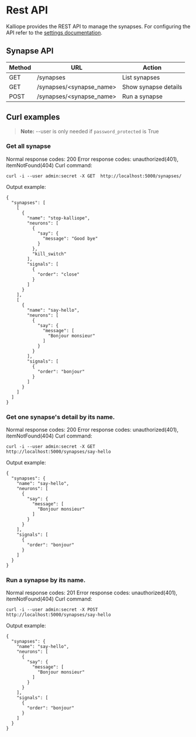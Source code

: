 # Rest API

Kalliope provides the REST API to manage the synapses. For configuring the API refer to the [settings documentation](settings.md).

## Synapse API

| Method | URL                      | Action               |
|--------|--------------------------|----------------------|
| GET    | /synapses                | List synapses        |
| GET    | /synapses/<synapse_name> | Show synapse details |
| POST   | /synapses/<synapse_name> | Run a synapse        |

## Curl examples

>**Note:** --user is only needed if `password_protected` is True

### Get all synapse

Normal response codes: 200
Error response codes: unauthorized(401), itemNotFound(404)
Curl command:
```
curl -i --user admin:secret -X GET  http://localhost:5000/synapses/
```

Output example:
```
{
  "synapses": [
    [
      {
        "name": "stop-kalliope",
        "neurons": [
          {
            "say": {
              "message": "Good bye"
            }
          },
          "kill_switch"
        ],
        "signals": [
          {
            "order": "close"
          }
        ]
      }
    ],
    [
      {
        "name": "say-hello",
        "neurons": [
          {
            "say": {
              "message": [
                "Bonjour monsieur"
              ]
            }
          }
        ],
        "signals": [
          {
            "order": "bonjour"
          }
        ]
      }
    ]
  ]
}
```

### Get one synapse's detail by its name. 

Normal response codes: 200
Error response codes: unauthorized(401), itemNotFound(404)
Curl command:
```
curl -i --user admin:secret -X GET  http://localhost:5000/synapses/say-hello
```

Output example:
```
{
  "synapses": {
    "name": "say-hello",
    "neurons": [
      {
        "say": {
          "message": [
            "Bonjour monsieur"
          ]
        }
      }
    ],
    "signals": [
      {
        "order": "bonjour"
      }
    ]
  }
}
```

### Run a synapse by its name. 

Normal response codes: 201
Error response codes: unauthorized(401), itemNotFound(404)
Curl command:
```
curl -i --user admin:secret -X POST  http://localhost:5000/synapses/say-hello
```

Output example:
```
{
  "synapses": {
    "name": "say-hello",
    "neurons": [
      {
        "say": {
          "message": [
            "Bonjour monsieur"
          ]
        }
      }
    ],
    "signals": [
      {
        "order": "bonjour"
      }
    ]
  }
}
```